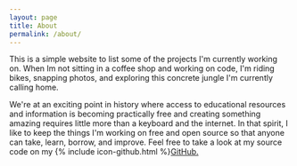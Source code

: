 ```yaml
---
layout: page
title: About
permalink: /about/
---
```


This is a simple website to list some of the projects I'm currently working on. When Im not sitting in a coffee shop and working on code, I'm riding bikes, snapping photos, and exploring this concrete jungle I'm currently calling home.

We're at an exciting point in history where access to educational resources and information is becoming practically free and creating something amazing requires little more than a keyboard and the internet. In that spirit, I like to keep the things I'm working on free and open source so that anyone can take, learn, borrow, and improve. Feel free to take a look at my source code on my {% include icon-github.html %}[GitHub.](https://github.com/zebesta)
